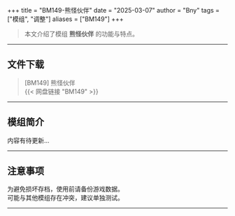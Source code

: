 +++
title = "BM149-熊怪伙伴"
date = "2025-03-07"
author = "Bny"
tags = ["模组", "调整"]
aliases = ["BM149"]
+++

> 本文介绍了模组 **熊怪伙伴** 的功能与特点。

---

## 文件下载

> [BM149] 熊怪伙伴  
{{< 网盘链接 "BM149" >}}  

---

## 模组简介

>  
内容有待更新...  

---

## 注意事项

>  
为避免损坏存档，使用前请备份游戏数据。  
可能与其他模组存在冲突，建议单独测试。  

---

